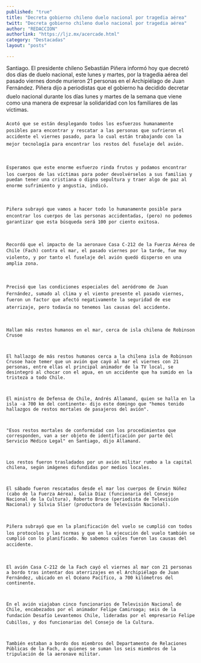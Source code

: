 ```yaml
---
published: "true"
title: "Decreta gobierno chileno duelo nacional por tragedia aérea"
twitt: "Decreta gobierno chileno duelo nacional por tragedia aérea"
author: "REDACCION"
authorlink: "https://ljz.mx/acercade.html"
category: "Destacadas"
layout: "posts"

---
```



  Santiago. El presidente chileno Sebastián Piñera informó hoy que decretó dos días de duelo nacional, este lunes y martes, por la tragedia aérea del pasado viernes donde murieron 21 personas en el Archipiélago de Juan Fernández. 
    Piñera dijo a periodistas que el gobierno ha decidido decretar duelo nacional durante los días lunes y martes de la semana que viene como una manera de expresar la solidaridad con los familiares de las víctimas.
  
  
  
    Acotó que se están desplegando todos los esfuerzos humanamente posibles para encontrar y rescatar a las personas que sufrieron el accidente el viernes pasado, para lo cual están trabajando con la mejor tecnología para encontrar los restos del fuselaje del avión.
  
  
  
    Esperamos que este enorme esfuerzo rinda frutos y podamos encontrar los cuerpos de las víctimas para poder devolvérselos a sus familias y puedan tener una cristiana o digna sepultura y traer algo de paz al enorme sufrimiento y angustia, indicó.
  
  
  
    Piñera subrayó que vamos a hacer todo lo humanamente posible para encontrar los cuerpos de las personas accidentadas, (pero) no podemos garantizar que esta búsqueda será 100 por ciento exitosa.
  
  
  
    Recordó que el impacto de la aeronave Casa C-212 de la Fuerza Aérea de Chile (Fach) contra el mar, el pasado viernes por la tarde, fue muy violento, y por tanto el fuselaje del avión quedó disperso en una amplia zona.
  
  
  
    Precisó que las condiciones especiales del aeródromo de Juan Fernández, sumado al clima y el viento presente el pasado viernes, fueron un factor que afectó negativamente la seguridad de ese aterrizaje, pero todavía no tenemos las causas del accidente.
  
  
  
    Hallan más restos humanos en el mar, cerca de isla chilena de Robinson Crusoe
  
  
  
    El hallazgo de más restos humanos cerca a la chilena isla de Robinson Crusoe hace temer que un avión que cayó al mar el viernes con 21 personas, entre ellas el principal animador de la TV local, se desintegró al chocar con el agua, en un accidente que ha sumido en la tristeza a todo Chile.
  
  
  
    El ministro de Defensa de Chile, Andrés Allamand, quien se halla en la isla -a 700 km del continente- dijo este domingo que "hemos tenido hallazgos de restos mortales de pasajeros del avión".
  
  
  
    "Esos restos mortales de conformidad con los procedimientos que corresponden, van a ser objeto de identificación por parte del Servicio Médico Legal" en Santiago, dijo Allamand.
  
  
  
    Los restos fueron trasladados por un avión militar rumbo a la capital chilena, según imágenes difundidas por medios locales.
  
  
  
    El sábado fueron rescatados desde el mar los cuerpos de Erwin Núñez (cabo de la Fuerza Aérea), Galia Díaz (funcionaria del Consejo Nacional de la Cultura), Roberto Bruce (periodista de Televisión Nacional) y Silvia Slier (productora de Televisión Nacional).
  
  
  
    Piñera subrayó que en la planificación del vuelo se cumplió con todos los protocolos y las normas y que en la ejecución del vuelo también se cumplió con lo planificado. No sabemos cuáles fueron las causas del accidente.
  
  
  
    El avión Casa C-212 de la Fach cayó el viernes al mar con 21 personas a bordo tras intentar dos aterrizajes en el Archipiélago de Juan Fernández, ubicado en el Océano Pacífico, a 700 kilómetros del continente.
  
  
  
    En el avión viajaban cinco funcionarios de Televisión Nacional de Chile, encabezados por el animador Felipe Camiroaga; seis de la fundación Desafío Levantemos Chile, lideradas por el empresario Felipe Cubillos, y dos funcionarias del Consejo de la Cultura.
  
  
  
    También estaban a bordo dos miembros del Departamento de Relaciones Públicas de la Fach, a quienes se suman los seis miembros de la tripulación de la aeronave militar.
  

